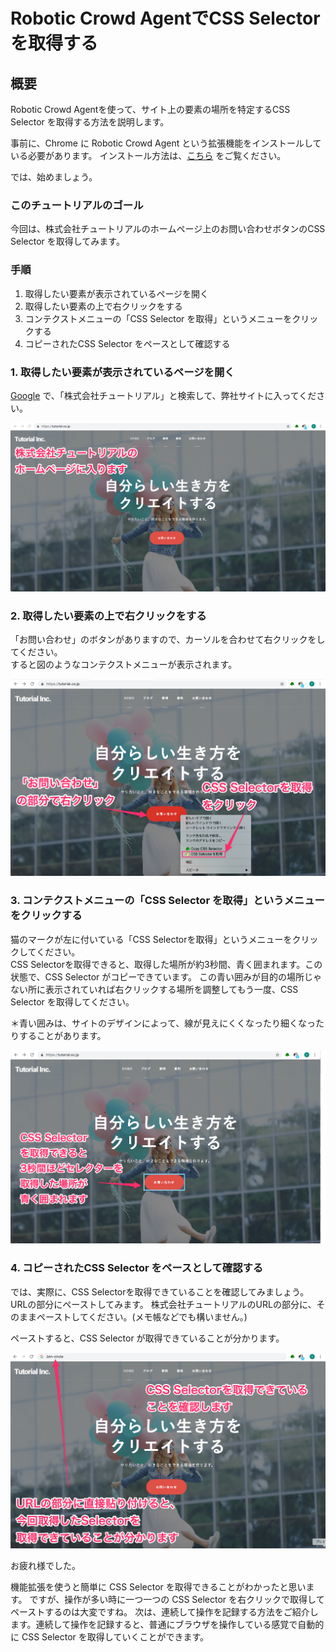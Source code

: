 

#  Robotic Crowd AgentでCSS Selector を取得する 

## 概要

Robotic Crowd Agentを使って、サイト上の要素の場所を特定するCSS Selector を取得する方法を説明します。

事前に、Chrome に Robotic Crowd Agent という拡張機能をインストールしている必要があります。
インストール方法は、[こちら](https://tutorial.co.jp/news/release/2019/06/rc_agent/#install) をご覧ください。

では、始めましょう。  

### このチュートリアルのゴール

今回は、株式会社チュートリアルのホームページ上のお問い合わせボタンのCSS Selector を取得してみます。

### 手順

1. 取得したい要素が表示されているページを開く
1. 取得したい要素の上で右クリックをする
1. コンテクストメニューの「CSS Selector を取得」というメニューをクリックする
1. コピーされたCSS Selector をペースとして確認する

### 1. 取得したい要素が表示されているページを開く

[Google](https://google.co.jp) で、「株式会社チュートリアル」と検索して、弊社サイトに入ってください。

![ホームページ](../.gitbook/assets/CSS1.png "株式会社チュートリアルのトップページ 2019年7月31日時点")

### 2. 取得したい要素の上で右クリックをする

「お問い合わせ」のボタンがありますので、カーソルを合わせて右クリックをしてください。  
すると図のようなコンテクストメニューが表示されます。  

![セレクタ取得ボタン](../.gitbook/assets/CSS2.png)


### 3. コンテクストメニューの「CSS Selector を取得」というメニューをクリックする

猫のマークが左に付いている「CSS Selectorを取得」というメニューをクリックしてください。  
CSS Selectorを取得できると、取得した場所が約3秒間、青く囲まれます。この状態で、CSS Selector がコピーできています。
この青い囲みが目的の場所じゃない所に表示されていれば右クリックする場所を調整してもう一度、CSS Selector を取得してください。

＊青い囲みは、サイトのデザインによって、線が見えにくくなったり細くなったりすることがあります。

![セレクタ取得完了](../.gitbook/assets/CSS3.png)  

### 4. コピーされたCSS Selector をペースとして確認する

では、実際に、CSS Selectorを取得できていることを確認してみましょう。URLの部分にペーストしてみます。
株式会社チュートリアルのURLの部分に、そのままペーストしてください。(メモ帳などでも構いません。)   

ペーストすると、CSS Selector が取得できていることが分かります。     

![セレクタ取得確認](../.gitbook/assets/CSS4.png)  

お疲れ様でした。

機能拡張を使うと簡単に CSS Selector を取得できることがわかったと思います。
ですが、操作が多い時に一つ一つの CSS Selector を右クリックで取得してペーストするのは大変ですね。
次は、連続して操作を記録する方法をご紹介します。連続して操作を記録すると、普通にブラウザを操作している感覚で自動的に CSS Selector を取得していくことができます。